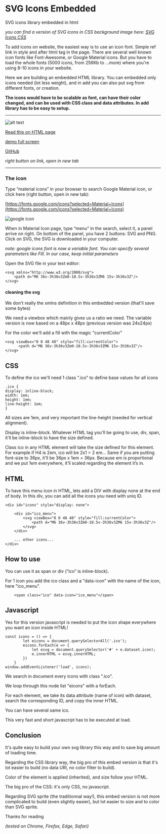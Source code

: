 # SVG Icons Embedded

SVG icons library embedded in html

*you can find a version of SVG icons in CSS background image here: [SVG Icons CSS](https://github.com/pierfarrugia/svgiconsCSS)*

To add icons on website, the easiest way is to use an icon font. Simple ref link in style and after html tag in the page. There
are several well known icon fonts like Font-Awesome, or Google Material icons. But you have to load the whole fonts (5000 icons,
from 256Kb to ...more) where you're using 8-10 icons in your website.

Here we are building an embedded HTML library. You can embedded only icons needed (lot less weight), and in add you can also put
svg from different fonts, or creation.

**The icons would have to be scalable as font, can have their color changed, and can be used with CSS class and data attributes.
In add library has to be easy to setup.**

---


![alt text](https://aonecommunication.ch/content/svgicons_embed/svg_icons_embed.webp)

[Read this on HTML page](https://aonecommunication.ch/blog.html#svg_icons_embed)

[demo full screen](https://aonecommunication.ch/content/svgicons_embed/svg_icons_embed.html)

[GitHub](https://github.com/pierfarrugia/svgicons_embed)

*right button on link, open in new tab*




---

### The icon

Type “material icons” in your browser to search Google Material icon, or click here (right button, open in new tab):

[https://fonts.google.com/icons?selected=Material+Icons](https://fonts.google.com/icons?selected=Material+Icons)

![google icon](https://aonecommunication.ch/content/svgicons_embed/materialIcon.webp)

When in Material Icon page, type “menu” in the search, select it, a panel arrive on right. On bottom of the panel, you have 2
buttons: SVG and PNG. Click on SVG, the SVG is downloaded in your computer.

*note: google icons font is now a variable font. You can specify several parameters like Fill. In our case, keep initial
parameters*

Open the SVG file in your text editor:

```
<svg xmlns="http://www.w3.org/2000/svg">
    <path d="M6 36v-3h36v3Zm0-10.5v-3h36v3ZM6 15v-3h36v3Z"/>
</svg>
```

#### cleaning the svg

We don't really the xmlns definition in this embedded version (that'll save some bytes)

We need a viewbox which mainly gives us a ratio we need. The variable version is now based on a 48px x 48px (previous version
was 24x24px)

For the color we'll add a fill with the magic "currentColor"

``` 
<svg viewBox="0 0 48 48" style="fill:currentColor">
      <path d="M6 36v-3h36v3Zm0-10.5v-3h36v3ZM6 15v-3h36v3Z"/>
</svg> 
```

CSS
---

To define the ico we'll need 1 class ".ico" to define base values for all icons

```
.ico {
display: inline-block;
width: 1em;
height: 1em;
line-height: 1em;
}
```

All sizes are 1em, and very important the line-height (needed for vertical alignment).

Display is inline-block. Whatever HTML tag you'll be going to use, div, span, it'll be inline-block to have the size defined.

Class ico in any HTML element will take the size defined for this element. For example if H4 is 2em,
ico will be 2x1 = 2 em… Same if you are putting font-size to 36px, it'll be 36px x 1em = 36px. Because em is proportional and we
put 1em everywhere, it’ll scaled regarding the element it’s in.


HTML
---

To have this menu icon in HTML, lets add a DIV with display none at the end of body. In this div, you can add all the icons you
need with uniq ID.

```
<div id="icons" style="display: none">

    <div id="ico_menu">
        <svg viewBox="0 0 48 48" style="fill:currentColor">
            <path d="M6 36v-3h36v3Zm0-10.5v-3h36v3ZM6 15v-3h36v3Z"/>
        </svg>
    </div>

    ... other icons...
</div>
```

How to use
----------

You can use it as span or div (“ico” is inline-block).

For 1 icon you add the ico class and a "data-icon" with the name of the icon, here "ico_menu".

```
    <span class="ico" data-icon="ico_menu"</span>
```

Javascript
----------

Yes for this version javascript is needed to put the icon shape everywhere you want an icon inside HTML!

```
const icons = () => {
        let eicons = document.querySelectorAll('.ico');
        eicons.forEach(e => {
            let esvg = document.querySelector('#' + e.dataset.icon);
            e.innerHTML = esvg.innerHTML;
        })
    }
window.addEventListener('load', icons);
```

We search in document every icons with class ".ico".

We loop through this node list "eicons" with a forEach.

For each element, we take its data attribute (name of icon) with dataset, search the corresponding ID, and copy the inner HTML.

You can have several same ico.

This very fast and short javascript has to be executed at load.


Conclusion
----------

It's quite easy to build your own svg library this way and to save big amount of loading time.

Regarding the CSS library way, the big pro of this embed version is that it's lot easier to build (no data URI, no color filter
to build).

Color of the element is applied (inherited), and size follow your HTML.

The big pro of the CSS: it's only CSS, no javascript.

Regarding SVG sprite (the traditionnal way!), this embed version is not more complicated to build (even slightly easier), but
lot easier to size and to color than SVG sprite.

Thanks for reading

_(tested on Chrome, Firefox, Edge, Safari)_
